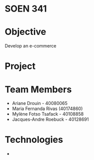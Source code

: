 # SOEN 341


# Objective

Develop an e-commerce

# Project


# Team Members

- Ariane Drouin - 40080065
- Maria Fernanda Rivas (40174860)
- Mylène Fotso Tsafack - 40108858
- Jacques-Andre Roebuck - 40128691
	
# Technologies

-
